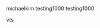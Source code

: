 michaelkim
testing1000
testing1000



<!-- <h1>
{% for team in bets.teams.all %}
    team score - 
    {{ bets.total_score|add: team.score }}
{% endfor %}
</h1> -->
<!-- pip install django-mathfilters -->
vts